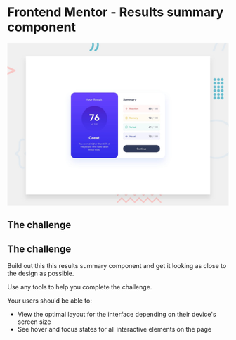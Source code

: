 # Frontend Mentor - Results summary component

![Design preview for the Results summary component coding challenge](./assets/design/desktop-preview.jpg)

## The challenge

## The challenge

Build out this this results summary component and get it looking as close to the design as possible.

Use any tools to help you complete the challenge. 

Your users should be able to:

- View the optimal layout for the interface depending on their device's screen size
- See hover and focus states for all interactive elements on the page